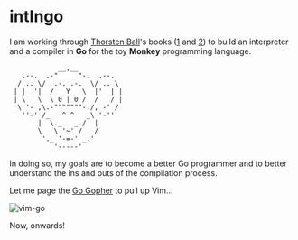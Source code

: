 # intIngo

I am working through [Thorsten Ball](https://github.com/mrnugget)'s books ([1](https://interpreterbook.com/) and [2](https://compilerbook.com/)) to build an interpreter and a compiler in **Go** for the toy **Monkey** programming language.

```
            __,__
   .--.  .-"     "-.  .--.
  / .. \/  .-. .-.  \/ .. \
 | |  '|  /   Y   \  |'  | |
 | \   \  \ 0 | 0 /  /   / |
  \ '- ,\.-"""""""-./, -' /
   ''-' /_   ^ ^   _\ '-''
       |  \._   _./  |
       \   \ '~' /   /
        '._ '-=-' _.'
           '-----'

```

In doing so, my goals are to become a better Go programmer and to better understand the ins and outs of the compilation process.

Let me page the [Go Gopher](https://github.com/egonelbre/gophers) to pull up Vim...

![vim-go](https://github.com/egonelbre/gophers/blob/master/vector/projects/vim-go.svg)

Now, onwards!
